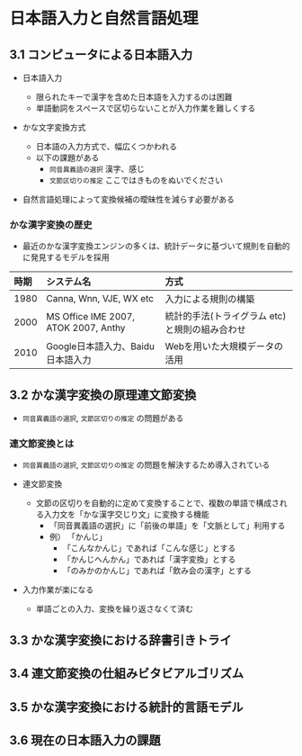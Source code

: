 # 日本語入力と自然言語処理

## 3.1 コンピュータによる日本語入力

* 日本語入力
  * 限られたキーで漢字を含めた日本語を入力するのは困難
  * 単語動詞をスペースで区切らないことが入力作業を難しくする

* かな文字変換方式
  * 日本語の入力方式で、幅広くつかわれる
  * 以下の課題がある
    * `同音異義語の選択`
      漢字、感じ
    * `文節区切りの推定`
      ここではきものをぬいでください

* 自然言語処理によって変換候補の曖昧性を減らす必要がある

### かな漢字変換の歴史

* 最近のかな漢字変換エンジンの多くは、統計データに基づいて規則を自動的に発見するモデルを採用

|時期|システム名|方式|
|:--|:--|:--|
|1980|Canna, Wnn, VJE, WX etc|入力による規則の構築|
|2000|MS Office IME 2007, ATOK 2007, Anthy|統計的手法(トライグラム etc)と規則の組み合わせ|
|2010|Google日本語入力、Baidu日本語入力|Webを用いた大規模データの活用|

## 3.2 かな漢字変換の原理連文節変換

* `同音異義語の選択`, `文節区切りの推定` の問題がある

### 連文節変換とは

* `同音異義語の選択`, `文節区切りの推定` の問題を解決するため導入されている

* 連文節変換
  * 文節の区切りを自動的に定めて変換することで、複数の単語で構成される入力文を「かな漢字交じり文」に変換する機能
    * 「同音異義語の選択」に「前後の単語」を「文脈として」利用する
    * 例） 「かんじ」
      * 「こんなかんじ」であれば「こんな感じ」とする
      * 「かんじへんかん」であれば「漢字変換」とする
      * 「のみかのかんじ」であれば「飲み会の漢字」とする

* 入力作業が楽になる
  * 単語ごとの入力、変換を繰り返さなくて済む

## 3.3 かな漢字変換における辞書引きトライ



## 3.4 連文節変換の仕組みビタビアルゴリズム

## 3.5 かな漢字変換における統計的言語モデル

## 3.6 現在の日本語入力の課題